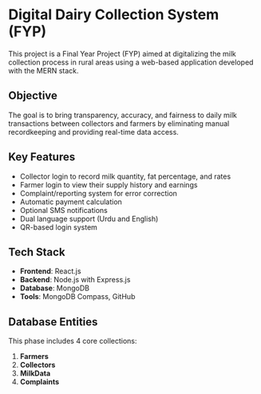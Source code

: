 # Digital Dairy Collection System (FYP)

This project is a Final Year Project (FYP) aimed at digitalizing the milk collection process in rural areas using a web-based application developed with the MERN stack.

## Objective

The goal is to bring transparency, accuracy, and fairness to daily milk transactions between collectors and farmers by eliminating manual recordkeeping and providing real-time data access.

## Key Features

- Collector login to record milk quantity, fat percentage, and rates
- Farmer login to view their supply history and earnings
- Complaint/reporting system for error correction
- Automatic payment calculation
- Optional SMS notifications
- Dual language support (Urdu and English)
- QR-based login system

## Tech Stack

- **Frontend**: React.js
- **Backend**: Node.js with Express.js
- **Database**: MongoDB
- **Tools**: MongoDB Compass, GitHub

## Database Entities

This phase includes 4 core collections:

1. **Farmers**
2. **Collectors**
3. **MilkData**
4. **Complaints**
